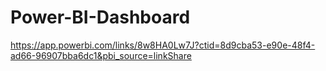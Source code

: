 # Power-BI-Dashboard
https://app.powerbi.com/links/8w8HA0Lw7J?ctid=8d9cba53-e90e-48f4-ad66-96907bba6dc1&pbi_source=linkShare
